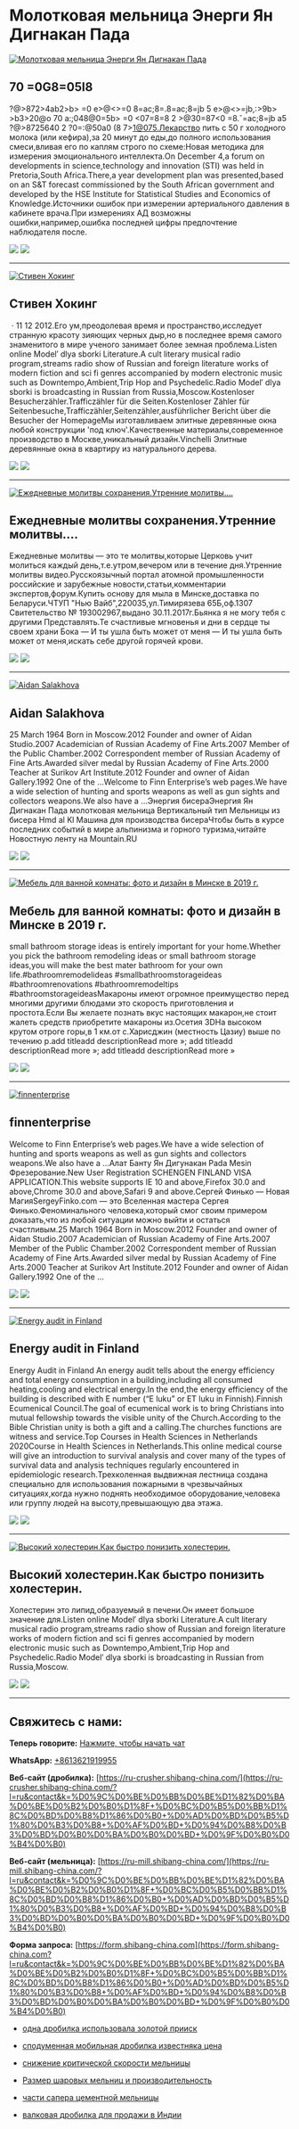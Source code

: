 # Молотковая мельница Энерги Ян Дигнакан Пада

<a href="https://swt.shibang-china.com/?l=ru&img&k=%D0%9C%D0%BE%D0%BB%D0%BE%D1%82%D0%BA%D0%BE%D0%B2%D0%B0%D1%8F+%D0%BC%D0%B5%D0%BB%D1%8C%D0%BD%D0%B8%D1%86%D0%B0+%D0%AD%D0%BD%D0%B5%D1%80%D0%B3%D0%B8+%D0%AF%D0%BD+%D0%94%D0%B8%D0%B3%D0%BD%D0%B0%D0%BA%D0%B0%D0%BD+%D0%9F%D0%B0%D0%B4%D0%B0" target="_blank">![Молотковая мельница Энерги Ян Дигнакан Пада](http://static.shibang-china.com/all-800x300/1214.jpg)</a>

## 70 =0G8=05I8
?@&gt;872&gt;4ab2&gt;b&gt; =0 e&gt;@&lt;&gt;=0 8=ac;8=.8=ac;8=jb 5 e&gt;@&lt;&gt;=jb,:&gt;9b&gt; &gt;b3&gt;20@o 70 a:;048@0=5b&gt; =0 &lt;07=8=8 2 &gt;@30=87&lt;0 =8.˘=ac;8=jb a5 ?@&gt;8725640 2 ?0=:@50a0 (8 7&gt;1@075.Лекарство пить с 50 г холодного молока (или кефира),за 20 минут до еды,до полного использования смеси,вливая его по каплям строго по схеме:Новая методика для измерения эмоционального интеллекта.On December 4,a forum on developments in science,technology and innovation (STI) was held in Pretoria,South Africa.There,a year development plan was presented,based on an S&amp;T forecast commissioned by the South African government and developed by the HSE Institute for Statistical Studies and Economics of Knowledge.Источники ошибок при измерении артериального давления в кабинете врача.При измерениях АД возможны ошибки,например,ошибка последней цифры предпочтение наблюдателя после.


<a href="https://whatsapp.shibangsoft.com/WhatsApp.php" target="_blank" title="WhatsApp">![](http://static.shibang-china.com/icon/whatsapp.png)</a> <a href="https://swt.shibang-china.com/?l=ru&icon&k=%D0%9C%D0%BE%D0%BB%D0%BE%D1%82%D0%BA%D0%BE%D0%B2%D0%B0%D1%8F+%D0%BC%D0%B5%D0%BB%D1%8C%D0%BD%D0%B8%D1%86%D0%B0+%D0%AD%D0%BD%D0%B5%D1%80%D0%B3%D0%B8+%D0%AF%D0%BD+%D0%94%D0%B8%D0%B3%D0%BD%D0%B0%D0%BA%D0%B0%D0%BD+%D0%9F%D0%B0%D0%B4%D0%B0" target="_blank">![](http://static.shibang-china.com/icon/chat-ru.png)</a>

---

<a href="https://swt.shibang-china.com/?l=ru&img&k=%D0%9C%D0%BE%D0%BB%D0%BE%D1%82%D0%BA%D0%BE%D0%B2%D0%B0%D1%8F+%D0%BC%D0%B5%D0%BB%D1%8C%D0%BD%D0%B8%D1%86%D0%B0+%D0%AD%D0%BD%D0%B5%D1%80%D0%B3%D0%B8+%D0%AF%D0%BD+%D0%94%D0%B8%D0%B3%D0%BD%D0%B0%D0%BA%D0%B0%D0%BD+%D0%9F%D0%B0%D0%B4%D0%B0" target="_blank">![Стивен Хокинг](http://static.shibang-china.com/all-800x300/1241.jpg)</a>

## Стивен Хокинг
&nbsp;&#0183;&#32;11 12 2012.Его ум,преодолевая время и пространство,исследует странную красоту зияющих черных дыр,но в последнее время самого знаменитого в мире ученого занимает более земная проблема.Listen online Model′ dlya sborki Literature.A cult literary musical radio program,streams radio show of Russian and foreign literature works of modern fiction and sci fi genres accompanied by modern electronic music such as Downtempo,Ambient,Trip Hop and Psychedelic.Radio Model′ dlya sborki is broadcasting in Russian from Russia,Moscow.Kostenloser Besucherz&#228;hler.Trafficz&#228;hler f&#252;r die Seiten.Kostenloser Z&#228;hler f&#252;r Seitenbesuche,Trafficz&#228;hler,Seitenz&#228;hler,ausf&#252;hrlicher Bericht &#252;ber die Besucher der HomepageМы изготавливаем элитные деревянные окна любой конструкции 'под ключ'.Качественные материалы,современное производство в Москве,уникальный дизайн.Vinchelli Элитные деревянные окна в квартиру из натурального дерева.


<a href="https://whatsapp.shibangsoft.com/WhatsApp.php" target="_blank" title="WhatsApp">![](http://static.shibang-china.com/icon/whatsapp.png)</a> <a href="https://swt.shibang-china.com/?l=ru&icon&k=%D0%9C%D0%BE%D0%BB%D0%BE%D1%82%D0%BA%D0%BE%D0%B2%D0%B0%D1%8F+%D0%BC%D0%B5%D0%BB%D1%8C%D0%BD%D0%B8%D1%86%D0%B0+%D0%AD%D0%BD%D0%B5%D1%80%D0%B3%D0%B8+%D0%AF%D0%BD+%D0%94%D0%B8%D0%B3%D0%BD%D0%B0%D0%BA%D0%B0%D0%BD+%D0%9F%D0%B0%D0%B4%D0%B0" target="_blank">![](http://static.shibang-china.com/icon/chat-ru.png)</a>

---

<a href="https://swt.shibang-china.com/?l=ru&img&k=%D0%9C%D0%BE%D0%BB%D0%BE%D1%82%D0%BA%D0%BE%D0%B2%D0%B0%D1%8F+%D0%BC%D0%B5%D0%BB%D1%8C%D0%BD%D0%B8%D1%86%D0%B0+%D0%AD%D0%BD%D0%B5%D1%80%D0%B3%D0%B8+%D0%AF%D0%BD+%D0%94%D0%B8%D0%B3%D0%BD%D0%B0%D0%BA%D0%B0%D0%BD+%D0%9F%D0%B0%D0%B4%D0%B0" target="_blank">![Ежедневные молитвы сохранения.Утренние молитвы.…](http://static.shibang-china.com/all-800x300/379.jpg)</a>

## Ежедневные молитвы сохранения.Утренние молитвы.…
Ежедневные молитвы — это те молитвы,которые Церковь учит молиться каждый день,т.е.утром,вечером или в течение дня.Утренние молитвы видео.Русскоязычный портал атомной промышленности российские и зарубежные новости,статьи,комментарии экспертов,форум.Купить основу для мыла в Минске,доставка по Беларуси.ЧТУП &quot;Нью Вайб&quot;,220035,ул.Тимирязева 65Б,оф.1307 Свитетельство № 193002967,выдано 30.11.2017г.Бьянка я не могу тебя с другими Представлять.Те счастливые мгновенья и дни в сердце ты своем храни Бока — И ты ушла быть может от меня — И ты ушла быть может от меня,искать себе другой горячей крови.


<a href="https://whatsapp.shibangsoft.com/WhatsApp.php" target="_blank" title="WhatsApp">![](http://static.shibang-china.com/icon/whatsapp.png)</a> <a href="https://swt.shibang-china.com/?l=ru&icon&k=%D0%9C%D0%BE%D0%BB%D0%BE%D1%82%D0%BA%D0%BE%D0%B2%D0%B0%D1%8F+%D0%BC%D0%B5%D0%BB%D1%8C%D0%BD%D0%B8%D1%86%D0%B0+%D0%AD%D0%BD%D0%B5%D1%80%D0%B3%D0%B8+%D0%AF%D0%BD+%D0%94%D0%B8%D0%B3%D0%BD%D0%B0%D0%BA%D0%B0%D0%BD+%D0%9F%D0%B0%D0%B4%D0%B0" target="_blank">![](http://static.shibang-china.com/icon/chat-ru.png)</a>

---

<a href="https://swt.shibang-china.com/?l=ru&img&k=%D0%9C%D0%BE%D0%BB%D0%BE%D1%82%D0%BA%D0%BE%D0%B2%D0%B0%D1%8F+%D0%BC%D0%B5%D0%BB%D1%8C%D0%BD%D0%B8%D1%86%D0%B0+%D0%AD%D0%BD%D0%B5%D1%80%D0%B3%D0%B8+%D0%AF%D0%BD+%D0%94%D0%B8%D0%B3%D0%BD%D0%B0%D0%BA%D0%B0%D0%BD+%D0%9F%D0%B0%D0%B4%D0%B0" target="_blank">![Aidan Salakhova](http://static.shibang-china.com/all-800x300/1458.jpg)</a>

## Aidan Salakhova
25 March 1964 Born in Moscow.2012 Founder and owner of Aidan Studio.2007 Academician of Russian Academy of Fine Arts.2007 Member of the Public Chamber.2002 Correspondent member of Russian Academy of Fine Arts.Awarded silver medal by Russian Academy of Fine Arts.2000 Teacher at Surikov Art Institute.2012 Founder and owner of Aidan Gallery.1992 One of the …Welcome to Finn Enterprise’s web pages.We have a wide selection of hunting and sports weapons as well as gun sights and collectors weapons.We also have a …Энергия бисераЭнергия Ян Дигнакан Пада молотковая мельница Вертикальный тип Мельницы из бисера Hmd al Kl Машина для производства бисераЧтобы быть в курсе последних событий в мире альпинизма и горного туризма,читайте Новостную ленту на Mountain.RU


<a href="https://whatsapp.shibangsoft.com/WhatsApp.php" target="_blank" title="WhatsApp">![](http://static.shibang-china.com/icon/whatsapp.png)</a> <a href="https://swt.shibang-china.com/?l=ru&icon&k=%D0%9C%D0%BE%D0%BB%D0%BE%D1%82%D0%BA%D0%BE%D0%B2%D0%B0%D1%8F+%D0%BC%D0%B5%D0%BB%D1%8C%D0%BD%D0%B8%D1%86%D0%B0+%D0%AD%D0%BD%D0%B5%D1%80%D0%B3%D0%B8+%D0%AF%D0%BD+%D0%94%D0%B8%D0%B3%D0%BD%D0%B0%D0%BA%D0%B0%D0%BD+%D0%9F%D0%B0%D0%B4%D0%B0" target="_blank">![](http://static.shibang-china.com/icon/chat-ru.png)</a>

---

<a href="https://swt.shibang-china.com/?l=ru&img&k=%D0%9C%D0%BE%D0%BB%D0%BE%D1%82%D0%BA%D0%BE%D0%B2%D0%B0%D1%8F+%D0%BC%D0%B5%D0%BB%D1%8C%D0%BD%D0%B8%D1%86%D0%B0+%D0%AD%D0%BD%D0%B5%D1%80%D0%B3%D0%B8+%D0%AF%D0%BD+%D0%94%D0%B8%D0%B3%D0%BD%D0%B0%D0%BA%D0%B0%D0%BD+%D0%9F%D0%B0%D0%B4%D0%B0" target="_blank">![Мебель для ванной комнаты: фото и дизайн в Минске в 2019 г.](http://static.shibang-china.com/all-800x300/689.jpg)</a>

## Мебель для ванной комнаты: фото и дизайн в Минске в 2019 г.
small bathroom storage ideas is entirely important for your home.Whether you pick the bathroom remodeling ideas or small bathroom storage ideas,you will make the best mater bathroom for your own life.#bathroomremodelideas #smallbathroomstorageideas #bathroomrenovations #bathroomremodeltips #bathroomstorageideasМакароны имеют огромное преимущество перед многими другими блюдами это скорость приготовления и простота.Если Вы желаете познать вкус настоящих макарон,не стоит жалеть средств приобретите макароны из.Осетия 3DНа высоком крутом отроге горы,в 1 км.от с.Харисджин (местность Цазиу) выше по течению р.add titleadd descriptionRead more &#187;; add titleadd descriptionRead more &#187;; add titleadd descriptionRead more &#187;


<a href="https://whatsapp.shibangsoft.com/WhatsApp.php" target="_blank" title="WhatsApp">![](http://static.shibang-china.com/icon/whatsapp.png)</a> <a href="https://swt.shibang-china.com/?l=ru&icon&k=%D0%9C%D0%BE%D0%BB%D0%BE%D1%82%D0%BA%D0%BE%D0%B2%D0%B0%D1%8F+%D0%BC%D0%B5%D0%BB%D1%8C%D0%BD%D0%B8%D1%86%D0%B0+%D0%AD%D0%BD%D0%B5%D1%80%D0%B3%D0%B8+%D0%AF%D0%BD+%D0%94%D0%B8%D0%B3%D0%BD%D0%B0%D0%BA%D0%B0%D0%BD+%D0%9F%D0%B0%D0%B4%D0%B0" target="_blank">![](http://static.shibang-china.com/icon/chat-ru.png)</a>

---

<a href="https://swt.shibang-china.com/?l=ru&img&k=%D0%9C%D0%BE%D0%BB%D0%BE%D1%82%D0%BA%D0%BE%D0%B2%D0%B0%D1%8F+%D0%BC%D0%B5%D0%BB%D1%8C%D0%BD%D0%B8%D1%86%D0%B0+%D0%AD%D0%BD%D0%B5%D1%80%D0%B3%D0%B8+%D0%AF%D0%BD+%D0%94%D0%B8%D0%B3%D0%BD%D0%B0%D0%BA%D0%B0%D0%BD+%D0%9F%D0%B0%D0%B4%D0%B0" target="_blank">![finnenterprise](http://static.shibang-china.com/all-800x300/488.jpg)</a>

## finnenterprise
Welcome to Finn Enterprise’s web pages.We have a wide selection of hunting and sports weapons as well as gun sights and collectors weapons.We also have a …Алат Банту Ян Дигунакан Pada Mesin Фрезерование.New User Registration SCHENGEN FINLAND VISA APPLICATION.This website supports IE 10 and above,Firefox 30.0 and above,Chrome 30.0 and above,Safari 9 and above.Сергей Финько — Новая МагияSergeyFinko.com — это Вселенная мастера Сергея Финько.Феноминального человека,который смог своим примером доказать,что из любой ситуации можно выйти и остаться счастливым.25 March 1964 Born in Moscow.2012 Founder and owner of Aidan Studio.2007 Academician of Russian Academy of Fine Arts.2007 Member of the Public Chamber.2002 Correspondent member of Russian Academy of Fine Arts.Awarded silver medal by Russian Academy of Fine Arts.2000 Teacher at Surikov Art Institute.2012 Founder and owner of Aidan Gallery.1992 One of the …


<a href="https://whatsapp.shibangsoft.com/WhatsApp.php" target="_blank" title="WhatsApp">![](http://static.shibang-china.com/icon/whatsapp.png)</a> <a href="https://swt.shibang-china.com/?l=ru&icon&k=%D0%9C%D0%BE%D0%BB%D0%BE%D1%82%D0%BA%D0%BE%D0%B2%D0%B0%D1%8F+%D0%BC%D0%B5%D0%BB%D1%8C%D0%BD%D0%B8%D1%86%D0%B0+%D0%AD%D0%BD%D0%B5%D1%80%D0%B3%D0%B8+%D0%AF%D0%BD+%D0%94%D0%B8%D0%B3%D0%BD%D0%B0%D0%BA%D0%B0%D0%BD+%D0%9F%D0%B0%D0%B4%D0%B0" target="_blank">![](http://static.shibang-china.com/icon/chat-ru.png)</a>

---

<a href="https://swt.shibang-china.com/?l=ru&img&k=%D0%9C%D0%BE%D0%BB%D0%BE%D1%82%D0%BA%D0%BE%D0%B2%D0%B0%D1%8F+%D0%BC%D0%B5%D0%BB%D1%8C%D0%BD%D0%B8%D1%86%D0%B0+%D0%AD%D0%BD%D0%B5%D1%80%D0%B3%D0%B8+%D0%AF%D0%BD+%D0%94%D0%B8%D0%B3%D0%BD%D0%B0%D0%BA%D0%B0%D0%BD+%D0%9F%D0%B0%D0%B4%D0%B0" target="_blank">![Energy audit in Finland](http://static.shibang-china.com/all-800x300/1403.jpg)</a>

## Energy audit in Finland
Energy Audit in Finland An energy audit tells about the energy efficiency and total energy consumption in a building,including all consumed heating,cooling and electrical energy.In the end,the energy efficiency of the building is described with E number (“E luku” or ET luku in Finnish).Finnish Ecumenical Council.The goal of ecumenical work is to bring Christians into mutual fellowship towards the visible unity of the Church.According to the Bible Christian unity is both a gift and a calling.The churches functions are witness and service.Top Courses in Health Sciences in Netherlands 2020Course in Health Sciences in Netherlands.This online medical course will give an introduction to survival analysis and cover many of the types of survival data and analysis techniques regularly encountered in epidemiologic research.Трехколенная выдвижная лестница создана специально для использования пожарными в чрезвычайных ситуациях,когда нужно поднять необходимое оборудование,человека или группу людей на высоту,превышающую два этажа.


<a href="https://whatsapp.shibangsoft.com/WhatsApp.php" target="_blank" title="WhatsApp">![](http://static.shibang-china.com/icon/whatsapp.png)</a> <a href="https://swt.shibang-china.com/?l=ru&icon&k=%D0%9C%D0%BE%D0%BB%D0%BE%D1%82%D0%BA%D0%BE%D0%B2%D0%B0%D1%8F+%D0%BC%D0%B5%D0%BB%D1%8C%D0%BD%D0%B8%D1%86%D0%B0+%D0%AD%D0%BD%D0%B5%D1%80%D0%B3%D0%B8+%D0%AF%D0%BD+%D0%94%D0%B8%D0%B3%D0%BD%D0%B0%D0%BA%D0%B0%D0%BD+%D0%9F%D0%B0%D0%B4%D0%B0" target="_blank">![](http://static.shibang-china.com/icon/chat-ru.png)</a>

---

<a href="https://swt.shibang-china.com/?l=ru&img&k=%D0%9C%D0%BE%D0%BB%D0%BE%D1%82%D0%BA%D0%BE%D0%B2%D0%B0%D1%8F+%D0%BC%D0%B5%D0%BB%D1%8C%D0%BD%D0%B8%D1%86%D0%B0+%D0%AD%D0%BD%D0%B5%D1%80%D0%B3%D0%B8+%D0%AF%D0%BD+%D0%94%D0%B8%D0%B3%D0%BD%D0%B0%D0%BA%D0%B0%D0%BD+%D0%9F%D0%B0%D0%B4%D0%B0" target="_blank">![Высокий холестерин.Как быстро понизить холестерин.](http://static.shibang-china.com/all-800x300/1161.jpg)</a>

## Высокий холестерин.Как быстро понизить холестерин.
Холестерин это липид,образуемый в печени.Он имеет большое значение для.Listen online Model′ dlya sborki Literature.A cult literary musical radio program,streams radio show of Russian and foreign literature works of modern fiction and sci fi genres accompanied by modern electronic music such as Downtempo,Ambient,Trip Hop and Psychedelic.Radio Model′ dlya sborki is broadcasting in Russian from Russia,Moscow.

<a href="https://whatsapp.shibangsoft.com/WhatsApp.php" target="_blank" title="WhatsApp">![](http://static.shibang-china.com/icon/whatsapp.png)</a> <a href="https://swt.shibang-china.com/?l=ru&icon&k=%D0%9C%D0%BE%D0%BB%D0%BE%D1%82%D0%BA%D0%BE%D0%B2%D0%B0%D1%8F+%D0%BC%D0%B5%D0%BB%D1%8C%D0%BD%D0%B8%D1%86%D0%B0+%D0%AD%D0%BD%D0%B5%D1%80%D0%B3%D0%B8+%D0%AF%D0%BD+%D0%94%D0%B8%D0%B3%D0%BD%D0%B0%D0%BA%D0%B0%D0%BD+%D0%9F%D0%B0%D0%B4%D0%B0" target="_blank">![](http://static.shibang-china.com/icon/chat-ru.png)</a>

---
## Свяжитесь с нами:

**Теперь говорите:** [Нажмите, чтобы начать чат](https://swt.shibang-china.com?l=ru&contact&k=%D0%9C%D0%BE%D0%BB%D0%BE%D1%82%D0%BA%D0%BE%D0%B2%D0%B0%D1%8F+%D0%BC%D0%B5%D0%BB%D1%8C%D0%BD%D0%B8%D1%86%D0%B0+%D0%AD%D0%BD%D0%B5%D1%80%D0%B3%D0%B8+%D0%AF%D0%BD+%D0%94%D0%B8%D0%B3%D0%BD%D0%B0%D0%BA%D0%B0%D0%BD+%D0%9F%D0%B0%D0%B4%D0%B0)

**WhatsApp:**  [+8613621919955](https://whatsapp.shibangsoft.com/WhatsApp.php)

**Веб-сайт (дробилка):** [https://ru-crusher.shibang-china.com/](https://ru-crusher.shibang-china.com/?l=ru&contact&k=%D0%9C%D0%BE%D0%BB%D0%BE%D1%82%D0%BA%D0%BE%D0%B2%D0%B0%D1%8F+%D0%BC%D0%B5%D0%BB%D1%8C%D0%BD%D0%B8%D1%86%D0%B0+%D0%AD%D0%BD%D0%B5%D1%80%D0%B3%D0%B8+%D0%AF%D0%BD+%D0%94%D0%B8%D0%B3%D0%BD%D0%B0%D0%BA%D0%B0%D0%BD+%D0%9F%D0%B0%D0%B4%D0%B0)

**Веб-сайт (мельница):** [https://ru-mill.shibang-china.com/](https://ru-mill.shibang-china.com/?l=ru&contact&k=%D0%9C%D0%BE%D0%BB%D0%BE%D1%82%D0%BA%D0%BE%D0%B2%D0%B0%D1%8F+%D0%BC%D0%B5%D0%BB%D1%8C%D0%BD%D0%B8%D1%86%D0%B0+%D0%AD%D0%BD%D0%B5%D1%80%D0%B3%D0%B8+%D0%AF%D0%BD+%D0%94%D0%B8%D0%B3%D0%BD%D0%B0%D0%BA%D0%B0%D0%BD+%D0%9F%D0%B0%D0%B4%D0%B0)

**Форма запроса:** [https://form.shibang-china.com](https://form.shibang-china.com?l=ru&contact&k=%D0%9C%D0%BE%D0%BB%D0%BE%D1%82%D0%BA%D0%BE%D0%B2%D0%B0%D1%8F+%D0%BC%D0%B5%D0%BB%D1%8C%D0%BD%D0%B8%D1%86%D0%B0+%D0%AD%D0%BD%D0%B5%D1%80%D0%B3%D0%B8+%D0%AF%D0%BD+%D0%94%D0%B8%D0%B3%D0%BD%D0%B0%D0%BA%D0%B0%D0%BD+%D0%9F%D0%B0%D0%B4%D0%B0)

* [одна дробилка использовала золотой прииск](../121/%D0%BE%D0%B4%D0%BD%D0%B0%20%D0%B4%D1%80%D0%BE%D0%B1%D0%B8%D0%BB%D0%BA%D0%B0%20%D0%B8%D1%81%D0%BF%D0%BE%D0%BB%D1%8C%D0%B7%D0%BE%D0%B2%D0%B0%D0%BB%D0%B0%20%D0%B7%D0%BE%D0%BB%D0%BE%D1%82%D0%BE%D0%B9%20%D0%BF%D1%80%D0%B8%D0%B8%D1%81%D0%BA.md)

* [сподуменная мобильная дробилка известняка цена](../122/%D1%81%D0%BF%D0%BE%D0%B4%D1%83%D0%BC%D0%B5%D0%BD%D0%BD%D0%B0%D1%8F%20%D0%BC%D0%BE%D0%B1%D0%B8%D0%BB%D1%8C%D0%BD%D0%B0%D1%8F%20%D0%B4%D1%80%D0%BE%D0%B1%D0%B8%D0%BB%D0%BA%D0%B0%20%D0%B8%D0%B7%D0%B2%D0%B5%D1%81%D1%82%D0%BD%D1%8F%D0%BA%D0%B0%20%D1%86%D0%B5%D0%BD%D0%B0.md)

* [снижение критической скорости мельницы](../121/%D1%81%D0%BD%D0%B8%D0%B6%D0%B5%D0%BD%D0%B8%D0%B5%20%D0%BA%D1%80%D0%B8%D1%82%D0%B8%D1%87%D0%B5%D1%81%D0%BA%D0%BE%D0%B9%20%D1%81%D0%BA%D0%BE%D1%80%D0%BE%D1%81%D1%82%D0%B8%20%D0%BC%D0%B5%D0%BB%D1%8C%D0%BD%D0%B8%D1%86%D1%8B.md)

* [Размер шаровых мельниц и производительность](../123/%D0%A0%D0%B0%D0%B7%D0%BC%D0%B5%D1%80%20%D1%88%D0%B0%D1%80%D0%BE%D0%B2%D1%8B%D1%85%20%D0%BC%D0%B5%D0%BB%D1%8C%D0%BD%D0%B8%D1%86%20%D0%B8%20%D0%BF%D1%80%D0%BE%D0%B8%D0%B7%D0%B2%D0%BE%D0%B4%D0%B8%D1%82%D0%B5%D0%BB%D1%8C%D0%BD%D0%BE%D1%81%D1%82%D1%8C.md)

* [части сапера цементной мельницы](../121/%D1%87%D0%B0%D1%81%D1%82%D0%B8%20%D1%81%D0%B0%D0%BF%D0%B5%D1%80%D0%B0%20%D1%86%D0%B5%D0%BC%D0%B5%D0%BD%D1%82%D0%BD%D0%BE%D0%B9%20%D0%BC%D0%B5%D0%BB%D1%8C%D0%BD%D0%B8%D1%86%D1%8B.md)

* [валковая дробилка для продажи в Индии](../125/%D0%B2%D0%B0%D0%BB%D0%BA%D0%BE%D0%B2%D0%B0%D1%8F%20%D0%B4%D1%80%D0%BE%D0%B1%D0%B8%D0%BB%D0%BA%D0%B0%20%D0%B4%D0%BB%D1%8F%20%D0%BF%D1%80%D0%BE%D0%B4%D0%B0%D0%B6%D0%B8%20%D0%B2%20%D0%98%D0%BD%D0%B4%D0%B8%D0%B8.md)